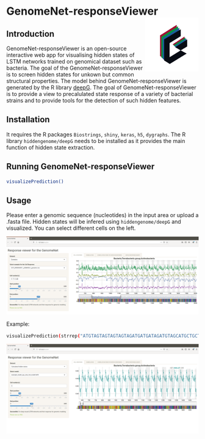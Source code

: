 # GenomeNet-responseViewer <img src="www/Logo.png" width="131px" height="140px" align="right" style="padding-left:10px;background-color:white;" />

## Introduction

GenomeNet-responseViewer is an open-source interactive web app for visualising hidden states of LSTM networks trained on genomical dataset such as bacteria. The goal of the GenomeNet-responseViewer is to screen hidden states for unkown but common structural properties. The model behind GenomeNet-responseViewer is generated by the R library [deepG](https://github.com/hiddengenome/deepG). The goal of GenomeNet-responseViewer is to provide a view to precalulated state response of a variety of bacterial strains and to provide tools for the detection of such hidden features.

## Installation

It requires the R packages `Biostrings`, `shiny`, `keras`, `h5`, `dygraphs`. The R library `hiddengenome/deepG` needs to be installed as it provides the main function of hidden state extraction. 


## Running GenomeNet-responseViewer

```bash
visualizePrediction()
```

## Usage

Please enter a genomic sequence (nucleotides) in the input area or upload a .fasta file. Hidden states will be infered using `hiddengenome/deepG` and visualized. You can select different cells on the left. 

![Web app](www/figure.png)

Example:
```bash
visualizePrediction(strrep("ATGTAGTAGTAGTAGTAGATGATGATAGATGTAGCATGCTGCT",1000))
```
![Web app](www/figure1.png)

